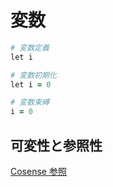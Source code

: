 # 変数

```rb
# 変数定義
let i

# 変数初期化
let i = 0

# 変数束縛
i = 0
```

## 可変性と参照性

[Cosense 参照](https://scrapbox.io/karin-lang/%E8%A8%80%E8%AA%9E%E4%BB%95%E6%A7%98_%3E_%E5%A4%89%E6%95%B0%E3%81%AE%E5%8F%AF%E5%A4%89%E6%80%A7%E3%81%A8%E5%8F%82%E7%85%A7%E6%80%A7)

